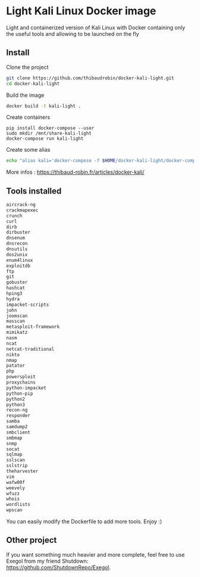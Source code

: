 # Light Kali Linux Docker image

Light and containerized version of Kali Linux with Docker containing only the useful tools and allowing to be launched on the fly

## Install

Clone the project

```bash
git clone https://github.com/thibaudrobin/docker-kali-light.git
cd docker-kali-light
```

Build the image

```bash
docker build -t kali-light .
```

Create containers

```
pip install docker-compose --user
sudo mkdir /mnt/share-kali-light
docker-compose run kali-light
```

Create some alias

```bash
echo "alias kali='docker-compose -f $HOME/docker-kali-light/docker-compose.yml run kali-light'" >> .bashrc && source .bashrc
```

More infos : https://thibaud-robin.fr/articles/docker-kali/

## Tools installed

```md
aircrack-ng
crackmapexec
crunch
curl
dirb
dirbuster
dnsenum
dnsrecon
dnsutils
dos2unix
enum4linux
exploitdb
ftp
git
gobuster
hashcat
hping3
hydra
impacket-scripts
john
joomscan
masscan
metasploit-framework
mimikatz
nasm
ncat
netcat-traditional
nikto
nmap
patator
php
powersploit
proxychains
python-impacket
python-pip
python2
python3
recon-ng
responder
samba
samdump2
smbclient
smbmap
snmp
socat
sqlmap
sslscan
sslstrip
theharvester
vim
wafw00f
weevely
wfuzz
whois
wordlists
wpscan
```

You can easily modify the Dockerfile to add more tools. Enjoy :)

## Other project

If you want something much heavier and more complete, feel free to use Exegol from my friend Shutdown: https://github.com/ShutdownRepo/Exegol.
